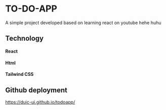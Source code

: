 # TO-DO-APP
A simple project developed based on learning react on youtube hehe huhu

## Technology
#### React
#### Html
#### Tailwind CSS

## Github deployment
https://duic-ui.github.io/todoapp/
